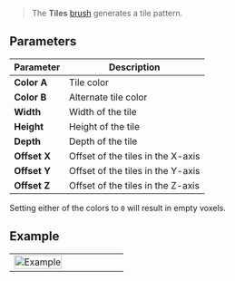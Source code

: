 > The **Tiles** [brush](Brush-Shaders) generates a tile pattern.

## Parameters

| Parameter | Description |
| --------- | ----------- |
| **Color A** | Tile color |
| **Color B** | Alternate tile color |
| **Width** | Width of the tile |
| **Height** | Height of the tile |
| **Depth** | Depth of the tile |
| **Offset X** | Offset of the tiles in the X-axis |
| **Offset Y** | Offset of the tiles in the Y-axis |
| **Offset Z** | Offset of the tiles in the Z-axis |

Setting either of the colors to `0` will result in empty voxels.

## Example

<table>
    <tr>
        <td width="50%"><img width="100%" src="https://s3.amazonaws.com/misc.lachlanmcdonald.com/magicavoxel-shaders/239ce726-a6bd-4d08-b68b-21e125a27337/tiles.png" alt="Example"></td>
        <td width="50%"></td>
    </tr>
</table>
